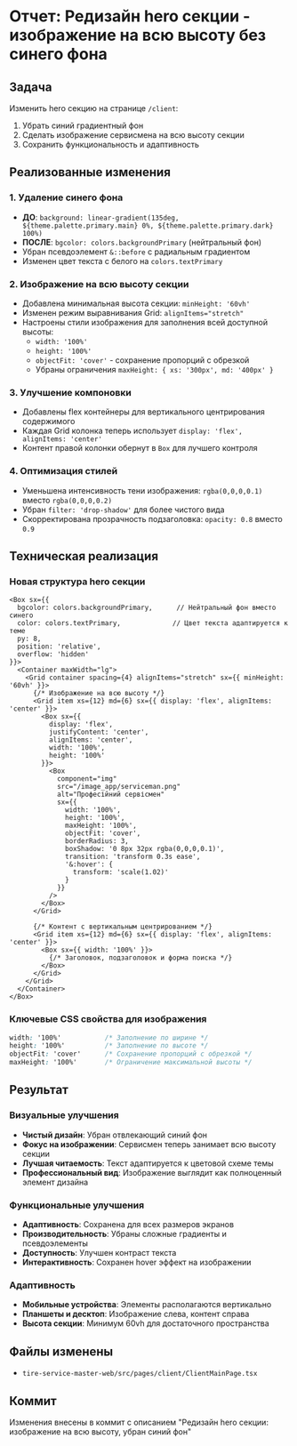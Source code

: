 # Отчет: Редизайн hero секции - изображение на всю высоту без синего фона

## Задача
Изменить hero секцию на странице `/client`:
1. Убрать синий градиентный фон
2. Сделать изображение сервисмена на всю высоту секции
3. Сохранить функциональность и адаптивность

## Реализованные изменения

### 1. Удаление синего фона
- **ДО**: `background: linear-gradient(135deg, ${theme.palette.primary.main} 0%, ${theme.palette.primary.dark} 100%)`
- **ПОСЛЕ**: `bgcolor: colors.backgroundPrimary` (нейтральный фон)
- Убран псевдоэлемент `&::before` с радиальным градиентом
- Изменен цвет текста с белого на `colors.textPrimary`

### 2. Изображение на всю высоту секции
- Добавлена минимальная высота секции: `minHeight: '60vh'`
- Изменен режим выравнивания Grid: `alignItems="stretch"`
- Настроены стили изображения для заполнения всей доступной высоты:
  - `width: '100%'`
  - `height: '100%'`
  - `objectFit: 'cover'` - сохранение пропорций с обрезкой
  - Убраны ограничения `maxHeight: { xs: '300px', md: '400px' }`

### 3. Улучшение компоновки
- Добавлены flex контейнеры для вертикального центрирования содержимого
- Каждая Grid колонка теперь использует `display: 'flex', alignItems: 'center'`
- Контент правой колонки обернут в `Box` для лучшего контроля

### 4. Оптимизация стилей
- Уменьшена интенсивность тени изображения: `rgba(0,0,0,0.1)` вместо `rgba(0,0,0,0.2)`
- Убран `filter: 'drop-shadow'` для более чистого вида
- Скорректирована прозрачность подзаголовка: `opacity: 0.8` вместо `0.9`

## Техническая реализация

### Новая структура hero секции
```tsx
<Box sx={{
  bgcolor: colors.backgroundPrimary,      // Нейтральный фон вместо синего
  color: colors.textPrimary,             // Цвет текста адаптируется к теме
  py: 8,
  position: 'relative',
  overflow: 'hidden'
}}>
  <Container maxWidth="lg">
    <Grid container spacing={4} alignItems="stretch" sx={{ minHeight: '60vh' }}>
      {/* Изображение на всю высоту */}
      <Grid item xs={12} md={6} sx={{ display: 'flex', alignItems: 'center' }}>
        <Box sx={{ 
          display: 'flex', 
          justifyContent: 'center',
          alignItems: 'center',
          width: '100%',
          height: '100%'
        }}>
          <Box
            component="img"
            src="/image_app/serviceman.png" 
            alt="Професійний сервісмен" 
            sx={{
              width: '100%',
              height: '100%',
              maxHeight: '100%',
              objectFit: 'cover',
              borderRadius: 3,
              boxShadow: '0 8px 32px rgba(0,0,0,0.1)',
              transition: 'transform 0.3s ease',
              '&:hover': {
                transform: 'scale(1.02)'
              }
            }}
          />
        </Box>
      </Grid>
      
      {/* Контент с вертикальным центрированием */}
      <Grid item xs={12} md={6} sx={{ display: 'flex', alignItems: 'center' }}>
        <Box sx={{ width: '100%' }}>
          {/* Заголовок, подзаголовок и форма поиска */}
        </Box>
      </Grid>
    </Grid>
  </Container>
</Box>
```

### Ключевые CSS свойства для изображения
```css
width: '100%'           /* Заполнение по ширине */
height: '100%'          /* Заполнение по высоте */
objectFit: 'cover'      /* Сохранение пропорций с обрезкой */
maxHeight: '100%'       /* Ограничение максимальной высоты */
```

## Результат

### Визуальные улучшения
- **Чистый дизайн**: Убран отвлекающий синий фон
- **Фокус на изображении**: Сервисмен теперь занимает всю высоту секции
- **Лучшая читаемость**: Текст адаптируется к цветовой схеме темы
- **Профессиональный вид**: Изображение выглядит как полноценный элемент дизайна

### Функциональные улучшения
- **Адаптивность**: Сохранена для всех размеров экранов
- **Производительность**: Убраны сложные градиенты и псевдоэлементы
- **Доступность**: Улучшен контраст текста
- **Интерактивность**: Сохранен hover эффект на изображении

### Адаптивность
- **Мобильные устройства**: Элементы располагаются вертикально
- **Планшеты и десктоп**: Изображение слева, контент справа
- **Высота секции**: Минимум 60vh для достаточного пространства

## Файлы изменены
- `tire-service-master-web/src/pages/client/ClientMainPage.tsx`

## Коммит
Изменения внесены в коммит с описанием "Редизайн hero секции: изображение на всю высоту, убран синий фон" 